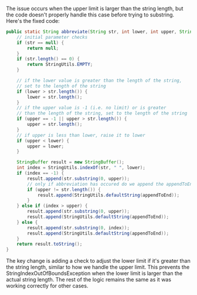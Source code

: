The issue occurs when the upper limit is larger than the string length, but the code doesn't properly handle this case before trying to substring. Here's the fixed code:

```java
public static String abbreviate(String str, int lower, int upper, String appendToEnd) {
    // initial parameter checks
    if (str == null) {
        return null;
    }
    if (str.length() == 0) {
        return StringUtils.EMPTY;
    }

    // if the lower value is greater than the length of the string,
    // set to the length of the string
    if (lower > str.length()) {
        lower = str.length();
    }
    // if the upper value is -1 (i.e. no limit) or is greater
    // than the length of the string, set to the length of the string
    if (upper == -1 || upper > str.length()) {
        upper = str.length();
    }
    // if upper is less than lower, raise it to lower
    if (upper < lower) {
        upper = lower;
    }

    StringBuffer result = new StringBuffer();
    int index = StringUtils.indexOf(str, " ", lower);
    if (index == -1) {
        result.append(str.substring(0, upper));
        // only if abbreviation has occured do we append the appendToEnd value
        if (upper != str.length()) {
            result.append(StringUtils.defaultString(appendToEnd));
        }
    } else if (index > upper) {
        result.append(str.substring(0, upper));
        result.append(StringUtils.defaultString(appendToEnd));
    } else {
        result.append(str.substring(0, index));
        result.append(StringUtils.defaultString(appendToEnd));
    }
    return result.toString();
}
```

The key change is adding a check to adjust the lower limit if it's greater than the string length, similar to how we handle the upper limit. This prevents the StringIndexOutOfBoundsException when the lower limit is larger than the actual string length. The rest of the logic remains the same as it was working correctly for other cases.